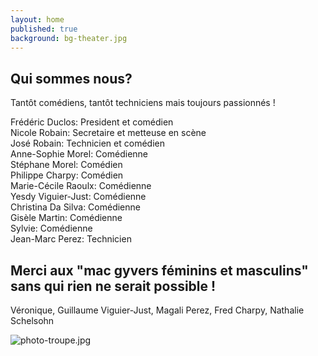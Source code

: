 ```yaml
---
layout: home
published: true
background: bg-theater.jpg
---
```

## Qui sommes nous?
Tantôt comédiens, tantôt techniciens mais toujours passionnés !  
 
Frédéric Duclos: President et comédien  
Nicole Robain: Secretaire et metteuse en scène  
José Robain: Technicien et comédien  
Anne-Sophie Morel: Comédienne  
Stéphane Morel: Comédien  
Philippe Charpy: Comédien  
Marie-Cécile Raoulx: Comédienne  
Yesdy Viguier-Just: Comédienne  
Christina Da Silva: Comédienne  
Gisèle Martin: Comédienne  
Sylvie: Comédienne  
Jean-Marc Perez: Technicien  

## Merci aux "mac gyvers féminins et masculins" sans qui rien ne serait possible !
Véronique, Guillaume Viguier-Just, Magali Perez, Fred Charpy, Nathalie Schelsohn

![photo-troupe.jpg]({{site.baseurl}}/photo-troupe.jpg)

